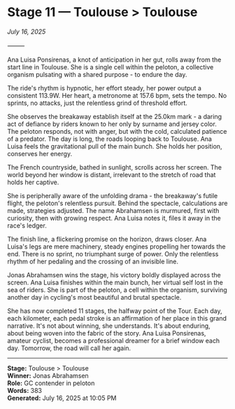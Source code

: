# Stage 11 — Toulouse > Toulouse

*July 16, 2025*

⸻

Ana Luisa Ponsirenas, a knot of anticipation in her gut, rolls away from the start line in Toulouse. She is a single cell within the peloton, a collective organism pulsating with a shared purpose - to endure the day.

The ride's rhythm is hypnotic, her effort steady, her power output a consistent 113.9W. Her heart, a metronome at 157.6 bpm, sets the tempo. No sprints, no attacks, just the relentless grind of threshold effort.

She observes the breakaway establish itself at the 25.0km mark - a daring act of defiance by riders known to her only by surname and jersey color. The peloton responds, not with anger, but with the cold, calculated patience of a predator. The day is long, the roads looping back to Toulouse. Ana Luisa feels the gravitational pull of the main bunch. She holds her position, conserves her energy.

The French countryside, bathed in sunlight, scrolls across her screen. The world beyond her window is distant, irrelevant to the stretch of road that holds her captive.

She is peripherally aware of the unfolding drama - the breakaway's futile flight, the peloton's relentless pursuit. Behind the spectacle, calculations are made, strategies adjusted. The name Abrahamsen is murmured, first with curiosity, then with growing respect. Ana Luisa notes it, files it away in the race's ledger.

The finish line, a flickering promise on the horizon, draws closer. Ana Luisa's legs are mere machinery, steady engines propelling her towards the end. There is no sprint, no triumphant surge of power. Only the relentless rhythm of her pedaling and the crossing of an invisible line.

Jonas Abrahamsen wins the stage, his victory boldly displayed across the screen. Ana Luisa finishes within the main bunch, her virtual self lost in the sea of riders. She is part of the peloton, a cell within the organism, surviving another day in cycling's most beautiful and brutal spectacle.

She has now completed 11 stages, the halfway point of the Tour. Each day, each kilometer, each pedal stroke is an affirmation of her place in this grand narrative. It's not about winning, she understands. It's about enduring, about being woven into the fabric of the story. Ana Luisa Ponsirenas, amateur cyclist, becomes a professional dreamer for a brief window each day. Tomorrow, the road will call her again.

---

**Stage:** Toulouse > Toulouse  
**Winner:** Jonas Abrahamsen  
**Role:** GC contender in peloton  
**Words:** 383  
**Generated:** July 16, 2025 at 10:05 PM  
